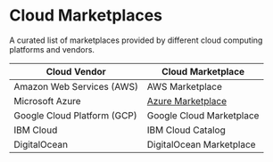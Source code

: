 # Cloud Marketplaces

A curated list of marketplaces provided by different cloud computing platforms and vendors.

| Cloud Vendor | Cloud Marketplace |
|---|---|
| Amazon Web Services (AWS) | AWS Marketplace |
| Microsoft Azure | [Azure Marketplace](https://azuremarketplace.microsoft.com/) |
| Google Cloud Platform (GCP) | Google Cloud Marketplace |
| IBM Cloud | IBM Cloud Catalog |
| DigitalOcean | DigitalOcean Marketplace |
